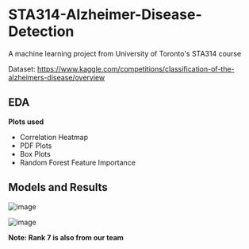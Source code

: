 # STA314-Alzheimer-Disease-Detection
A machine learning project from University of Toronto's STA314 course

Dataset: https://www.kaggle.com/competitions/classification-of-the-alzheimers-disease/overview

## EDA

**Plots used**

- Correlation Heatmap
- PDF Plots
- Box Plots
- Random Forest Feature Importance

## Models and Results

![image](https://github.com/user-attachments/assets/f2112395-fe61-4319-8a82-4845edca0c87)


![image](https://github.com/user-attachments/assets/78db15c9-defb-4cab-888c-11cf7c57373c)

**Note: Rank 7 is also from our team**
